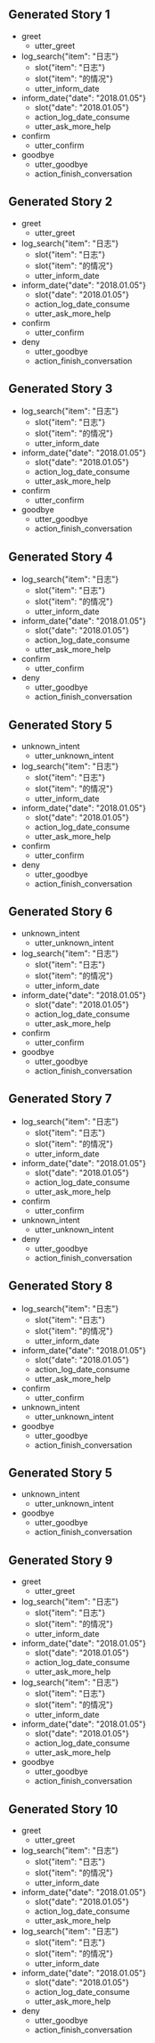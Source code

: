 ## Generated Story 1
* greet
    - utter_greet
* log_search{"item": "日志"}
    - slot{"item": "日志"}
    - slot{"item": "的情况"}
    - utter_inform_date
* inform_date{"date": "2018.01.05"}
    - slot{"date": "2018.01.05"}
    - action_log_date_consume
    - utter_ask_more_help
* confirm
    - utter_confirm
* goodbye
    - utter_goodbye
    - action_finish_conversation


## Generated Story 2
* greet
    - utter_greet
* log_search{"item": "日志"}
    - slot{"item": "日志"}
    - slot{"item": "的情况"}
    - utter_inform_date
* inform_date{"date": "2018.01.05"}
    - slot{"date": "2018.01.05"}
    - action_log_date_consume
    - utter_ask_more_help
* confirm
    - utter_confirm
* deny
    - utter_goodbye
    - action_finish_conversation


## Generated Story 3
* log_search{"item": "日志"}
    - slot{"item": "日志"}
    - slot{"item": "的情况"}
    - utter_inform_date
* inform_date{"date": "2018.01.05"}
    - slot{"date": "2018.01.05"}
    - action_log_date_consume
    - utter_ask_more_help
* confirm
    - utter_confirm
* goodbye
    - utter_goodbye
    - action_finish_conversation


## Generated Story 4
* log_search{"item": "日志"}
    - slot{"item": "日志"}
    - slot{"item": "的情况"}
    - utter_inform_date
* inform_date{"date": "2018.01.05"}
    - slot{"date": "2018.01.05"}
    - action_log_date_consume
    - utter_ask_more_help
* confirm
    - utter_confirm
* deny
    - utter_goodbye
    - action_finish_conversation


## Generated Story 5
* unknown_intent
    - utter_unknown_intent
* log_search{"item": "日志"}
    - slot{"item": "日志"}
    - slot{"item": "的情况"}
    - utter_inform_date
* inform_date{"date": "2018.01.05"}
    - slot{"date": "2018.01.05"}
    - action_log_date_consume
    - utter_ask_more_help
* confirm
    - utter_confirm
* deny
    - utter_goodbye
    - action_finish_conversation


## Generated Story 6
* unknown_intent
    - utter_unknown_intent
* log_search{"item": "日志"}
    - slot{"item": "日志"}
    - slot{"item": "的情况"}
    - utter_inform_date
* inform_date{"date": "2018.01.05"}
    - slot{"date": "2018.01.05"}
    - action_log_date_consume
    - utter_ask_more_help
* confirm
    - utter_confirm
* goodbye
    - utter_goodbye
    - action_finish_conversation


## Generated Story 7
* log_search{"item": "日志"}
    - slot{"item": "日志"}
    - slot{"item": "的情况"}
    - utter_inform_date
* inform_date{"date": "2018.01.05"}
    - slot{"date": "2018.01.05"}
    - action_log_date_consume
    - utter_ask_more_help
* confirm
    - utter_confirm
* unknown_intent
    - utter_unknown_intent
* deny
    - utter_goodbye
    - action_finish_conversation


## Generated Story 8
* log_search{"item": "日志"}
    - slot{"item": "日志"}
    - slot{"item": "的情况"}
    - utter_inform_date
* inform_date{"date": "2018.01.05"}
    - slot{"date": "2018.01.05"}
    - action_log_date_consume
    - utter_ask_more_help
* confirm
    - utter_confirm
* unknown_intent
    - utter_unknown_intent
* goodbye
    - utter_goodbye
    - action_finish_conversation


## Generated Story 5
* unknown_intent
    - utter_unknown_intent
* goodbye
    - utter_goodbye
    - action_finish_conversation


## Generated Story 9
* greet
    - utter_greet
* log_search{"item": "日志"}
    - slot{"item": "日志"}
    - slot{"item": "的情况"}
    - utter_inform_date
* inform_date{"date": "2018.01.05"}
    - slot{"date": "2018.01.05"}
    - action_log_date_consume
    - utter_ask_more_help
* log_search{"item": "日志"}
    - slot{"item": "日志"}
    - slot{"item": "的情况"}
    - utter_inform_date
* inform_date{"date": "2018.01.05"}
    - slot{"date": "2018.01.05"}
    - action_log_date_consume
    - utter_ask_more_help
* goodbye
    - utter_goodbye
    - action_finish_conversation


## Generated Story 10
* greet
    - utter_greet
* log_search{"item": "日志"}
    - slot{"item": "日志"}
    - slot{"item": "的情况"}
    - utter_inform_date
* inform_date{"date": "2018.01.05"}
    - slot{"date": "2018.01.05"}
    - action_log_date_consume
    - utter_ask_more_help
* log_search{"item": "日志"}
    - slot{"item": "日志"}
    - slot{"item": "的情况"}
    - utter_inform_date
* inform_date{"date": "2018.01.05"}
    - slot{"date": "2018.01.05"}
    - action_log_date_consume
    - utter_ask_more_help
* deny
    - utter_goodbye
    - action_finish_conversation